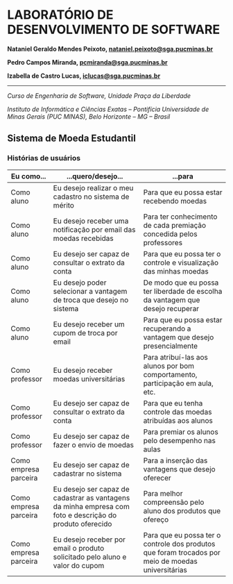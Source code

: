 # LABORATÓRIO DE DESENVOLVIMENTO DE SOFTWARE


**Nataniel Geraldo Mendes Peixoto, nataniel.peixoto@sga.pucminas.br**

**Pedro Campos Miranda, pcmiranda@sga.pucminas.br**

**Izabella de Castro Lucas, iclucas@sga.pucminas.br**

---

_Curso de Engenharia de Software, Unidade Praça da Liberdade_

_Instituto de Informática e Ciências Exatas – Pontifícia Universidade de Minas Gerais (PUC MINAS), Belo Horizonte – MG – Brasil_


## Sistema de Moeda Estudantil

### Histórias de usuários

| **Eu como...** | **...quero/desejo...** | **...para** |
| --- | --- | --- |
| Como aluno | Eu desejo realizar o meu cadastro no sistema de mérito |Para que eu possa estar recebendo moedas |
| Como aluno | Eu desejo receber uma notificação por email das moedas recebidas | Para ter conhecimento de cada premiação concedida pelos professores |
| Como aluno | Eu desejo ser capaz de consultar o extrato da conta | Para que eu possa ter o controle e visualização das minhas moedas |
| Como aluno | Eu desejo poder selecionar a vantagem de troca que desejo no sistema | De modo que eu possa ter liberdade de escolha da vantagem que desejo recuperar |
| Como aluno | Eu desejo receber um cupom de troca por email | Para que eu possa estar recuperando a vantagem que desejo presencialmente |
| Como professor | Eu desejo receber moedas universitárias | Para atribuí-las aos alunos por bom comportamento, participação em aula, etc. |
| Como professor | Eu desejo ser capaz de consultar o extrato da conta | Para que eu tenha controle das moedas atribuídas aos alunos |
| Como professor | Eu desejo ser capaz de fazer o envio de moedas | Para premiar os alunos pelo desempenho nas aulas |
| Como empresa parceira | Eu desejo ser capaz de cadastrar no sistema | Para a inserção das vantagens que desejo oferecer |
| Como empresa parceira | Eu desejo ser capaz de cadastrar as vantagens da minha empresa com foto e descrição do produto oferecido | Para melhor compreensão pelo aluno dos produtos que ofereço |
| Como empresa parceira | Eu desejo receber por email  o produto solicitado pelo aluno e valor do cupom | Para que eu possa ter o controle dos produtos que foram trocados por meio de moedas universitárias |




